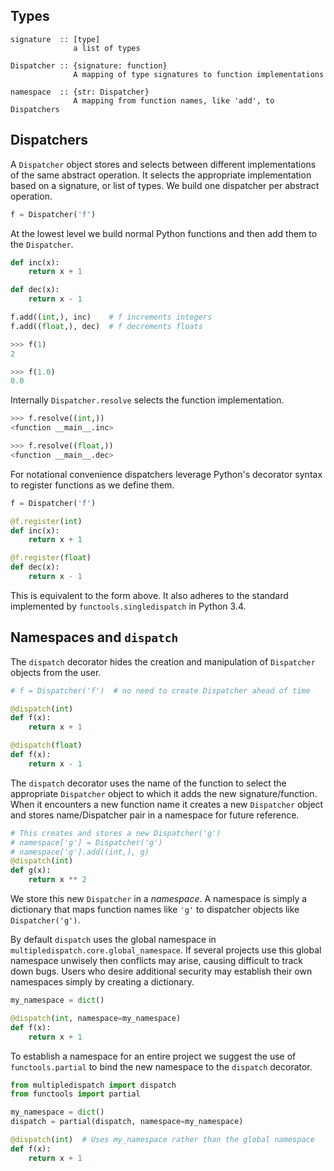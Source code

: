 
Types
-----

    signature  :: [type]
                  a list of types

    Dispatcher :: {signature: function}
                  A mapping of type signatures to function implementations

    namespace  :: {str: Dispatcher}
                  A mapping from function names, like 'add', to Dispatchers

Dispatchers
-----------

A `Dispatcher` object stores and selects between different implementations of
the same abstract operation.  It selects the appropriate implementation based
on a signature, or list of types.  We build one dispatcher per abstract
operation.

```Python
f = Dispatcher('f')
```

At the lowest level we build normal Python functions and then add them to the
`Dispatcher`.

```Python
def inc(x):
    return x + 1

def dec(x):
    return x - 1

f.add((int,), inc)    # f increments integers
f.add((float,), dec)  # f decrements floats

>>> f(1)
2

>>> f(1.0)
0.0
```

Internally `Dispatcher.resolve` selects the function implementation.

```Python
>>> f.resolve((int,))
<function __main__.inc>

>>> f.resolve((float,))
<function __main__.dec>
```

For notational convenience dispatchers leverage Python's decorator syntax to
register functions as we define them.

```Python
f = Dispatcher('f')

@f.register(int)
def inc(x):
    return x + 1

@f.register(float)
def dec(x):
    return x - 1
```

This is equivalent to the form above.  It also adheres to the standard
implemented by `functools.singledispatch` in Python 3.4.


Namespaces and `dispatch`
-------------------------

The `dispatch` decorator hides the creation and manipulation of
`Dispatcher` objects from the user.

```Python
# f = Dispatcher('f')  # no need to create Dispatcher ahead of time

@dispatch(int)
def f(x):
    return x + 1

@dispatch(float)
def f(x):
    return x - 1
```

The `dispatch` decorator uses the name of the function to select the
appropriate `Dispatcher` object to which it adds the new
signature/function.  When it encounters a new function name it creates a new
`Dispatcher` object and stores name/Dispatcher pair in a namespace for
future reference.

```Python
# This creates and stores a new Dispatcher('g')
# namespace['g'] = Dispatcher('g')
# namespace['g'].add((int,), g)
@dispatch(int)
def g(x):
    return x ** 2
```

We store this new `Dispatcher` in a *namespace*.  A namespace is simply a
dictionary that maps function names like `'g'` to dispatcher objects like
`Dispatcher('g')`.

By default `dispatch` uses the global namespace in
`multipledispatch.core.global_namespace`.  If several projects use this global
namespace unwisely then conflicts may arise, causing difficult to track down
bugs.  Users who desire additional security may establish their own namespaces
simply by creating a dictionary.

```Python
my_namespace = dict()

@dispatch(int, namespace=my_namespace)
def f(x):
    return x + 1
```

To establish a namespace for an entire project we suggest the use of
`functools.partial` to bind the new namespace to the `dispatch` decorator.

```Python
from multipledispatch import dispatch
from functools import partial

my_namespace = dict()
dispatch = partial(dispatch, namespace=my_namespace)

@dispatch(int)  # Uses my_namespace rather than the global namespace
def f(x):
    return x + 1
```
